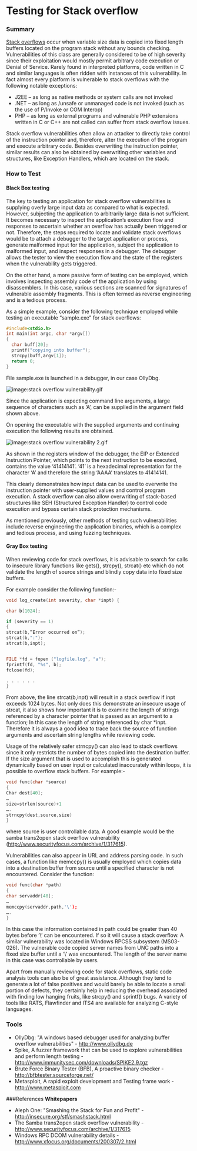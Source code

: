 # Testing for Stack overflow


### Summary

[Stack overflows](https://www.owasp.org/index.php/Stack_overflow) occur when variable size data is copied into fixed length buffers located on the program stack without any bounds checking. Vulnerabilities of this class are generally considered to be of high severity since their exploitation would mostly permit arbitrary code execution or Denial of Service. Rarely found in interpreted platforms, code written in C and similar languages is often ridden with instances of this vulnerability. In fact almost every platform is vulnerable to stack overflows with the following notable exceptions:
* J2EE – as long as native methods or system calls are not invoked
* .NET – as long as /unsafe or unmanaged code is not invoked (such as the use of P/Invoke or COM Interop)
* PHP – as long as external programs and vulnerable PHP extensions written in C or C++ are not called can suffer from stack overflow issues.


Stack overflow vulnerabilities often allow an attacker to directly take control of the instruction pointer and, therefore, alter the execution of the program and execute arbitrary code. Besides  overwriting the instruction pointer, similar results can also be obtained by overwriting other variables and structures, like Exception Handlers, which are located on the stack.

### How to Test
#### Black Box testing
The key to testing an application for stack overflow vulnerabilities is supplying overly large input data as compared to what is expected. However, subjecting the application to arbitrarily large data is not sufficient. It becomes necessary to inspect the application’s execution flow and responses to ascertain whether an overflow has actually been triggered or not. Therefore, the steps required to locate and validate stack overflows would be to attach a debugger to the target application or process, generate malformed input for the application, subject the application to malformed input, and inspect responses in a debugger. The debugger allows the tester to view the execution flow and the state of the registers when the vulnerability gets triggered.


On the other hand, a more passive form of testing can be employed, which involves inspecting assembly code of the application by using disassemblers. In this case, various sections are scanned for signatures of vulnerable assembly fragments. This is often termed as reverse engineering and is a tedious process.


As a simple example, consider the following technique employed while testing an executable “sample.exe” for stack overflows:

```c
#include<stdio.h>
int main(int argc, char *argv[])
{
  char buff[20];
  printf("copying into buffer");
  strcpy(buff,argv[1]);
  return 0;
}
```


File sample.exe is launched in a debugger, in our case OllyDbg.

![image:stack overflow vulnerability.gif](https://www.owasp.org/images/6/63/Stack_overflow_vulnerability.gif)


Since the application is expecting command line arguments, a large sequence of characters such as ‘A’, can be supplied in the argument field shown above.


On opening the executable with the supplied arguments and continuing execution the following results are obtained.

![image:stack overflow vulnerability 2.gif](https://www.owasp.org/images/b/b2/Stack_overflow_vulnerability_2.gif)


As shown in the registers window of the debugger, the EIP or Extended Instruction Pointer, which points to the next instruction to be executed, contains the value ‘41414141’. ‘41’ is a hexadecimal representation for the character ‘A’ and therefore the string ‘AAAA’ translates to 41414141.


This clearly demonstrates how input data can be used to overwrite the instruction pointer with user-supplied values and control program execution. A stack overflow can also allow overwriting of stack-based structures like SEH (Structured Exception Handler) to control code execution and bypass certain stack protection mechanisms.


As mentioned previously, other methods of testing such vulnerabilities include reverse engineering the application binaries, which is a complex and tedious process, and using fuzzing techniques.


#### Gray Box testing

When reviewing code for stack overflows, it is advisable to search for calls to insecure library functions like gets(), strcpy(), strcat() etc which do not validate the length of source strings and blindly copy data into fixed size buffers.


For example consider the following function:-

```c
void log_create(int severity, char *inpt) {

char b[1024];

if (severity == 1)
{
strcat(b,”Error occurred on”);
strcat(b,":");
strcat(b,inpt);


FILE *fd = fopen ("logfile.log", "a");
fprintf(fd, "%s", b);
fclose(fd);

. . . . . .
}
```


From above, the line strcat(b,inpt) will result in a stack overflow if inpt exceeds 1024 bytes. Not only does this demonstrate an insecure usage of strcat, it also shows how important it is to examine the length of strings referenced by a character pointer that is passed as an argument to a function; In this case the length of string referenced by char *inpt. Therefore it is always a good idea to trace back the source of function arguments and ascertain string lengths while reviewing code.


Usage of the relatively safer strncpy() can also lead to stack overflows since it only restricts the number of bytes copied into the destination buffer. If the size argument that is used to accomplish this is generated dynamically based on user input or calculated inaccurately within loops, it is possible to overflow stack buffers.  For example:-

```c
void func(char *source)
{
Char dest[40];
…
size=strlen(source)+1
….
strncpy(dest,source,size)
}
```


where source is user controllable data. A good example would be the samba trans2open stack overflow vulnerability (http://www.securityfocus.com/archive/1/317615).


Vulnerabilities can also appear in URL and address parsing code. In such cases, a function like memccpy() is usually employed which copies data into a destination buffer from source until a specified character is not encountered. Consider the function:

```c
void func(char *path)
{
char servaddr[40];
…
memccpy(servaddr,path,'\');
….
}
```


In this case the information contained in path could be greater than 40 bytes before ‘\’ can be encountered. If so it will cause a stack overflow. A similar vulnerability was located in Windows RPCSS subsystem (MS03-026). The vulnerable code copied server names from UNC paths into a fixed size buffer until a ‘\’ was encountered. The length of the server name in this case was controllable by users.


Apart from manually reviewing code for stack overflows, static code analysis tools can also be of great assistance. Although they tend to generate a lot of false positives and would barely be able to locate a small portion of defects, they certainly help in reducing the overhead associated with finding low hanging fruits, like strcpy() and sprintf() bugs. A variety of tools like RATS, Flawfinder and ITS4 are available for analyzing C-style languages.


### Tools
* OllyDbg: "A windows based debugger used for analyzing buffer overflow vulnerabilities" - http://www.ollydbg.de
* Spike, A fuzzer framework that can be used to explore vulnerabilities and perform length testing - http://www.immunitysec.com/downloads/SPIKE2.9.tgz
* Brute Force Binary Tester (BFB), A proactive binary checker - http://bfbtester.sourceforge.net/
* Metasploit, A rapid exploit development and Testing frame work - http://www.metasploit.com


###References
**Whitepapers**<br>
* Aleph One: "Smashing the Stack for Fun and Profit" - http://insecure.org/stf/smashstack.html
* The Samba trans2open stack overflow vulnerability - http://www.securityfocus.com/archive/1/317615
* Windows RPC DCOM vulnerability details - http://www.xfocus.org/documents/200307/2.html
